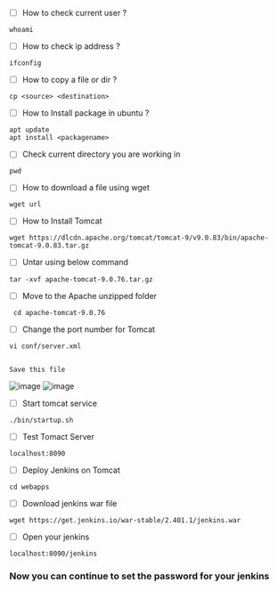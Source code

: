 - [ ] How to check current user ?

```
whoami
```
- [ ] How to check ip address ?
```
ifconfig
```
- [ ] How to copy a file or dir ?
```
cp <source> <destination>
```
- [ ] How to Install package in ubuntu ?
```
apt update
apt install <packagename>
```

- [ ] Check current directory you are working in
```
pwd
```
- [ ] How to download a file using wget
```
wget url
```
- [ ]  How to Install Tomcat
```
wget https://dlcdn.apache.org/tomcat/tomcat-9/v9.0.83/bin/apache-tomcat-9.0.83.tar.gz
```
- [ ]  Untar using below command

```
tar -xvf apache-tomcat-9.0.76.tar.gz
```
- [ ] Move to the Apache unzipped folder

```
 cd apache-tomcat-9.0.76
 ```
 - [ ]  Change the port number for Tomcat

```
vi conf/server.xml


Save this file 
```
![image](https://github.com/Ramkhushi/Learning-notes/assets/120269399/5476fd3f-f6ba-4019-a1fd-e5dd7823342c)
![image](https://github.com/Ramkhushi/Learning-notes/assets/120269399/70c006f4-87cf-42d3-9eeb-4bd388e213c2)
- [ ] Start tomcat service 

```
./bin/startup.sh 
```
- [ ] Test Tomact Server

```
localhost:8090
```

- [ ]  Deploy Jenkins on Tomcat

```
cd webapps
```
- [ ] Download jenkins war file 

```
wget https://get.jenkins.io/war-stable/2.401.1/jenkins.war
```
- [ ] Open your jenkins 

```
localhost:8090/jenkins
```

### Now you can continue to set the password for your jenkins 

